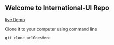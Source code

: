 ## Welcome to International-UI Repo

[live Demo](https://buildweekfeb4-issw.github.io/International-UI/#team)

Clone it to your computer using command line 
``` 
git clone urlGoesHere
```